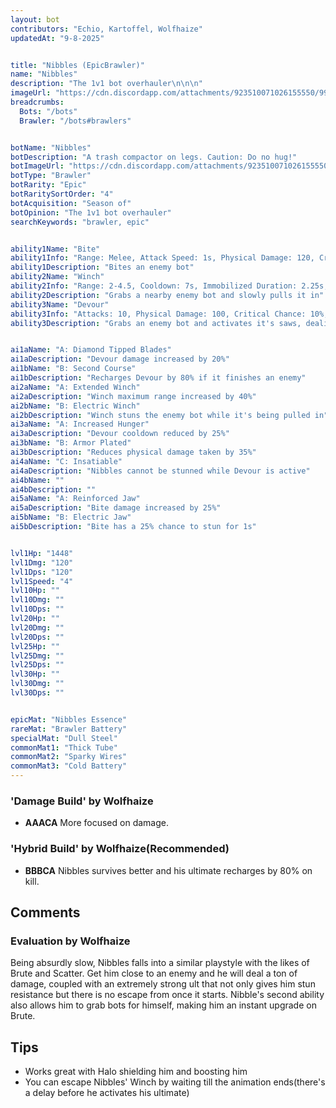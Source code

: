 ```yaml
---
layout: bot
contributors: "Echio, Kartoffel, Wolfhaize"
updatedAt: "9-8-2025"


title: "Nibbles (EpicBrawler)"
name: "Nibbles"
description: "The 1v1 bot overhauler\n\n\n"
imageUrl: "https://cdn.discordapp.com/attachments/923510071026155550/999000144345309264/unknown.png"
breadcrumbs:
  Bots: "/bots"
  Brawler: "/bots#brawlers"


botName: "Nibbles"
botDescription: "A trash compactor on legs. Caution: Do no hug!"
botImageUrl: "https://cdn.discordapp.com/attachments/923510071026155550/999000144345309264/unknown.png"
botType: "Brawler"
botRarity: "Epic"
botRaritySortOrder: "4"
botAcquisition: "Season of"
botOpinion: "The 1v1 bot overhauler"
searchKeywords: "brawler, epic"


ability1Name: "Bite"
ability1Info: "Range: Melee, Attack Speed: 1s, Physical Damage: 120, Critical Chance: 10%"
ability1Description: "Bites an enemy bot"
ability2Name: "Winch"
ability2Info: "Range: 2-4.5, Cooldown: 7s, Immobilized Duration: 2.25s, Physical Damage: 50, Critical Chance: 10%"
ability2Description: "Grabs a nearby enemy bot and slowly pulls it in"
ability3Name: "Devour"
ability3Info: "Attacks: 10, Physical Damage: 100, Critical Chance: 10%, Range: Melee, Cooldown: 9s"
ability3Description: "Grabs an enemy bot and activates it's saws, dealing massive damage over a few seconds"


ai1aName: "A: Diamond Tipped Blades"
ai1aDescription: "Devour damage increased by 20%"
ai1bName: "B: Second Course"
ai1bDescription: "Recharges Devour by 80% if it finishes an enemy"
ai2aName: "A: Extended Winch"
ai2aDescription: "Winch maximum range increased by 40%"
ai2bName: "B: Electric Winch"
ai2bDescription: "Winch stuns the enemy bot while it's being pulled in"
ai3aName: "A: Increased Hunger"
ai3aDescription: "Devour cooldown reduced by 25%"
ai3bName: "B: Armor Plated"
ai3bDescription: "Reduces physical damage taken by 35%"
ai4aName: "C: Insatiable"
ai4aDescription: "Nibbles cannot be stunned while Devour is active"
ai4bName: ""
ai4bDescription: ""
ai5aName: "A: Reinforced Jaw"
ai5aDescription: "Bite damage increased by 25%"
ai5bName: "B: Electric Jaw"
ai5bDescription: "Bite has a 25% chance to stun for 1s"


lvl1Hp: "1448"
lvl1Dmg: "120"
lvl1Dps: "120"
lvl1Speed: "4"
lvl10Hp: ""
lvl10Dmg: ""
lvl10Dps: ""
lvl20Hp: ""
lvl20Dmg: ""
lvl20Dps: ""
lvl25Hp: ""
lvl25Dmg: ""
lvl25Dps: ""
lvl30Hp: ""
lvl30Dmg: ""
lvl30Dps: ""


epicMat: "Nibbles Essence"
rareMat: "Brawler Battery"
specialMat: "Dull Steel"
commonMat1: "Thick Tube"
commonMat2: "Sparky Wires"
commonMat3: "Cold Battery"
---
```


### 'Damage Build' by Wolfhaize
- **AAACA** More focused on damage.

### 'Hybrid Build' by Wolfhaize(Recommended)
- **BBBCA** Nibbles survives better and his ultimate recharges by 80% on kill.

## Comments

### Evaluation by Wolfhaize
Being absurdly slow, Nibbles falls into a similar playstyle with the likes of Brute and Scatter. Get him close to an enemy and he will deal a ton of damage, coupled with an extremely strong ult that not only gives him stun resistance but there is no escape from once it starts. Nibble's second ability also allows him to grab bots for himself, making him an instant upgrade on Brute.

## Tips
- Works great with Halo shielding him and boosting him
- You can escape Nibbles' Winch by waiting till the animation ends(there's a delay before he activates his ultimate)

